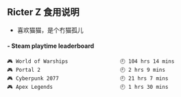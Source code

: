 ## Ricter Z 食用说明
- 喜欢猫猫，是个冇猫孤儿

<!-- steam-box start -->
#### - Steam playtime leaderboard
```text
🎮 World of Warships                 🕘 104 hrs 14 mins
🎮 Portal 2                          🕘 2 hrs 9 mins
🎮 Cyberpunk 2077                    🕘 21 hrs 7 mins
🎮 Apex Legends                      🕘 1 hrs 30 mins
```
<!-- Powered by https://github.com/YouEclipse/steam-box . -->
<!-- steam-box end -->

